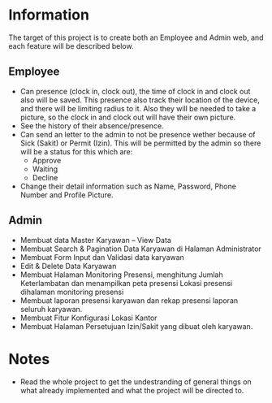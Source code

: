 # Information
The target of this project is to create both an Employee and Admin web, and each feature will be described below.

## Employee
- Can presence (clock in, clock out), the time of clock in and clock out also will be saved. This presence also track their location of the device, and there will be limiting radius to it. Also they will be needed to take a picture, so the clock in and clock out will have their own picture.
- See the history of their absence/presence.
- Can send an letter to the admin to not be presence wether because of Sick (Sakit) or Permit (Izin). This will be permitted by the admin so there will be a status for this which are:
    - Approve
    - Waiting
    - Decline
- Change their detail information such as Name, Password, Phone Number and Profile Picture.

## Admin
- Membuat data Master Karyawan – View Data
- Membuat Search & Pagination Data Karyawan di Halaman Administrator
- Membuat Form Input dan Validasi data karyawan
- Edit & Delete Data Karyawan
- Membuat Halaman Monitoring Presensi, menghitung Jumlah Keterlambatan dan menampilkan peta presensi Lokasi presensi dihalaman monitoring presensi
- Membuat laporan presensi karyawan dan rekap presensi laporan seluruh karyawan.
- Membuat Fitur Konfigurasi Lokasi Kantor
- Membuat Halaman Persetujuan Izin/Sakit yang dibuat oleh karyawan.

# Notes
- Read the whole project to get the undestranding of general things on what already implemented and what the project will be directed to.